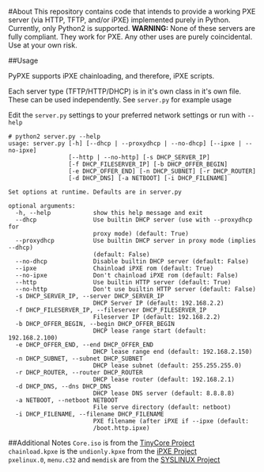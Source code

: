 #About
This repository contains code that intends to provide a working PXE server (via HTTP, TFTP, and/or iPXE) implemented purely in Python. Currently, only Python2 is supported.
**WARNING:**
None of these servers are fully compliant. They work for PXE.
Any other uses are purely coincidental. Use at your own risk.

##Usage

PyPXE supports iPXE chainloading, and therefore, iPXE scripts.

Each server type (TFTP/HTTP/DHCP) is in it's own class in it's own file. These can be used independently. See ```server.py``` for example usage

Edit the ```server.py``` settings to your preferred network settings or run with ```--help``` 

```
# python2 server.py --help
usage: server.py [-h] [--dhcp | --proxydhcp | --no-dhcp] [--ipxe | --no-ipxe]
                 [--http | --no-http] [-s DHCP_SERVER_IP]
                 [-f DHCP_FILESERVER_IP] [-b DHCP_OFFER_BEGIN]
                 [-e DHCP_OFFER_END] [-n DHCP_SUBNET] [-r DHCP_ROUTER]
                 [-d DHCP_DNS] [-a NETBOOT] [-i DHCP_FILENAME]

Set options at runtime. Defaults are in server.py

optional arguments:
  -h, --help            show this help message and exit
  --dhcp                Use builtin DHCP server (use with --proxydhcp for
                        proxy mode) (default: True)
  --proxydhcp           Use builtin DHCP server in proxy mode (implies --dhcp)
                        (default: False)
  --no-dhcp             Disable builtin DHCP server (default: False)
  --ipxe                Chainload iPXE rom (default: True)
  --no-ipxe             Don't chainload iPXE rom (default: False)
  --http                Use builtin HTTP server (default: True)
  --no-http             Don't use builtin HTTP server (default: False)
  -s DHCP_SERVER_IP, --server DHCP_SERVER_IP
                        DHCP Server IP (default: 192.168.2.2)
  -f DHCP_FILESERVER_IP, --fileserver DHCP_FILESERVER_IP
                        Fileserver IP (default: 192.168.2.2)
  -b DHCP_OFFER_BEGIN, --begin DHCP_OFFER_BEGIN
                        DHCP lease range start (default: 192.168.2.100)
  -e DHCP_OFFER_END, --end DHCP_OFFER_END
                        DHCP lease range end (default: 192.168.2.150)
  -n DHCP_SUBNET, --subnet DHCP_SUBNET
                        DHCP lease subnet (default: 255.255.255.0)
  -r DHCP_ROUTER, --router DHCP_ROUTER
                        DHCP lease router (default: 192.168.2.1)
  -d DHCP_DNS, --dns DHCP_DNS
                        DHCP lease DNS server (default: 8.8.8.8)
  -a NETBOOT, --netboot NETBOOT
                        File serve directory (default: netboot)
  -i DHCP_FILENAME, --filename DHCP_FILENAME
                        PXE filename (after iPXE if --ipxe (default:
                        /boot.http.ipxe)
```

##Additional Notes
```Core.iso``` is from the [TinyCore Project](http://distro.ibiblio.org/tinycorelinux/)  
```chainload.kpxe``` is the ```undionly.kpxe``` from the [iPXE Project](http://ipxe.org/)  
```pxelinux.0```, ```menu.c32``` and ```memdisk``` are from the [SYSLINUX Project](http://www.syslinux.org/)  